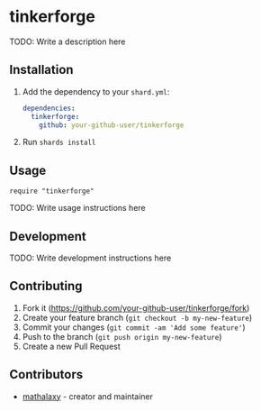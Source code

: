 # tinkerforge

TODO: Write a description here

## Installation

1. Add the dependency to your `shard.yml`:

   ```yaml
   dependencies:
     tinkerforge:
       github: your-github-user/tinkerforge
   ```

2. Run `shards install`

## Usage

```crystal
require "tinkerforge"
```

TODO: Write usage instructions here

## Development

TODO: Write development instructions here

## Contributing

1. Fork it (<https://github.com/your-github-user/tinkerforge/fork>)
2. Create your feature branch (`git checkout -b my-new-feature`)
3. Commit your changes (`git commit -am 'Add some feature'`)
4. Push to the branch (`git push origin my-new-feature`)
5. Create a new Pull Request

## Contributors

- [mathalaxy](https://github.com/your-github-user) - creator and maintainer
